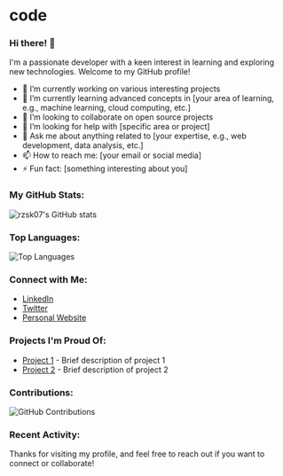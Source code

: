 # code
### Hi there! 👋

I'm a passionate developer with a keen interest in learning and exploring new technologies. Welcome to my GitHub profile!

- 🔭 I’m currently working on various interesting projects
- 🌱 I’m currently learning advanced concepts in [your area of learning, e.g., machine learning, cloud computing, etc.]
- 👯 I’m looking to collaborate on open source projects
- 🤔 I’m looking for help with [specific area or project]
- 💬 Ask me about anything related to [your expertise, e.g., web development, data analysis, etc.]
- 📫 How to reach me: [your email or social media]
- ⚡ Fun fact: [something interesting about you]

### My GitHub Stats:

![rzsk07's GitHub stats](https://github-readme-stats.vercel.app/api?username=rzsk07&show_icons=true&theme=radical)

### Top Languages:

![Top Languages](https://github-readme-stats.vercel.app/api/top-langs/?username=rzsk07&layout=compact&theme=radical)

### Connect with Me:

- [LinkedIn](https://www.linkedin.com/in/your-profile)
- [Twitter](https://twitter.com/your-profile)
- [Personal Website](https://yourwebsite.com)

### Projects I'm Proud Of:

- [Project 1](https://github.com/rzsk07/project1) - Brief description of project 1
- [Project 2](https://github.com/rzsk07/project2) - Brief description of project 2

### Contributions:

![GitHub Contributions](https://github-readme-streak-stats.herokuapp.com/?user=rzsk07&theme=radical)

### Recent Activity:

<!--START_SECTION:activity-->
<!--END_SECTION:activity-->

Thanks for visiting my profile, and feel free to reach out if you want to connect or collaborate!
